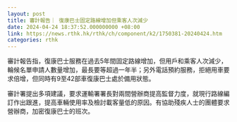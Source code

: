 ```yaml
---
layout: post
title: 審計報告｜ 復康巴士固定路線增加但乘客人次減少
date: 2024-04-24 18:37:52.000000000 +08:00
link: https://news.rthk.hk/rthk/ch/component/k2/1750381-20240424.htm
categories: rthk
---
```


審計報告指，復康巴士服務在過去5年間固定路線增加，但用戶和乘客人次減少，輪候名單申請人數量增加，最長要等超過一年半；另外電話預約服務，拒絕用車要求倍增，但同時有9至42部車復康巴士處於備用狀態。

審計署提出多項建議，要求運輸署署長對兩間營辦商提高監督力度，就現行路線編訂作出跟進，提高車輛使用率及檢討載客量低的原因。有協助殘疾人士的團體要求營辦商，加密復康巴士的班次。
